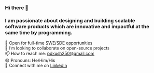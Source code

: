 ### Hi there 👋

### I am passionate about designing and building scalable software products which are innovative and impactful at the same time by programming.    
  
📌 Open for full-time SWE/SDE opportunities  
👯 I’m looking to collaborate on open-source projects  
📫 How to reach me: pdkush250@gmail.com  
😄 Pronouns: He/Him/His  
💼 Connect with me on [LinkedIn]([url](https://www.linkedin.com/in/kush-patel-53aab114a)https://www.linkedin.com/in/kush-patel-53aab114a)  

